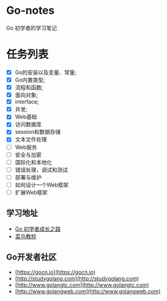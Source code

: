 # Go-notes
Go 初学者的学习笔记


# 任务列表
- [x] Go的安装以及变量、常量;
- [x] Go内置类型; 
- [x] 流程和函数;
- [x] 面向对象;  
- [x] interface;  
- [x] 并发;  
- [x] Web基础
- [x] 访问数据库
- [x] session和数据存储
- [x] 文本文件处理
- [ ] Web服务
- [ ] 安全与加密
- [ ] 国际化和本地化
- [ ] 错误处理，调试和测试
- [ ] 部署与维护
- [ ] 如何设计一个Web框架　
- [ ] 扩展Web框架

## 学习地址
- [Go 初学者成长之路](https://github.com/halfrost/Halfrost-Field/blob/master/contents/Go/new_gopher_tips.md)
- [菜鸟教程](https://www.runoob.com/go/go-environment.html)


## Go开发者社区
- [https://gocn.io](https://gocn.io)
- [http://studygolang.com](http://studygolang.com)
- [http://www.golangtc.com](http://www.golangtc.com)
- [http://www.golangweb.com](http://www.golangweb.com)


